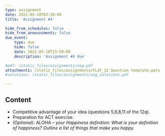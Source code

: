 ```yaml
---
type: assignment
date: 2022-05-10T03:30:00
title: 'Assignment #4'

hide_from_schedules: false
hide_from_announcments: false
due_event:
    type: due
    hide: false
    date: 2022-05-10T23:59:00
    description: 'Assignment #4 due'

#pdf: /static_files/assignments/asg.pdf
attachment1: /static_files/assignments/FL2F_12 Question template.pptx
#solutions: /static_files/assignments/asg_solutions.pdf

---
```

## Content
- Competitive advantage of your idea (questions 5,6,8,11 of the 12q).
- Preparation for ACT exercise.
- *(Optional):   ALOHA 	– your Happiness definition:
What is your definition of happiness?
Outline a list of things that make you happy.*



